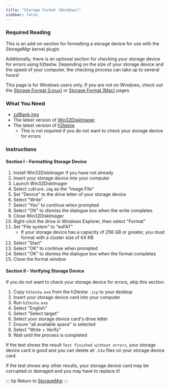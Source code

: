 ```yaml
---
title: "Storage Format (Windows)"
sidebar: false
---
```


### Required Reading

This is an add-on section for formatting a storage device for use with the StorageMgr kernel plugin.

Additionally, there is an optional section for checking your storage device for errors using h2testw. Depending on the size of your storage device and the speed of your computer, the checking process can take up to several hours!

This page is for Windows users only. If you are not on Windows, check out the [Storage Format (Linux)](storage-format-(linux)) or [Storage Format (Mac)](storage-format-(mac)) pages.

### What You Need

* [zzBlank.img](/assets/files/zzBlank.img)
* The latest version of [Win32DiskImager](https://sourceforge.net/projects/win32diskimager/)
* The latest version of [h2testw](http://www.heise.de/ct/Redaktion/bo/downloads/h2testw_1.4.zip)
  + This is not required if you do not want to check your storage device for errors

### Instructions

#### Section I - Formatting Storage Device

1. Install Win32DiskImager if you have not already
1. Insert your storage device into your computer
1. Launch Win32DiskImager
1. Select `zzBlank.img` as the "Image File"
1. Set "Device" to the drive letter of your storage device
1. Select "Write"
1. Select "Yes" to continue when prompted
1. Select "OK" to dismiss the dialogue box when the write completes
1. Close Win32DiskImager
1. Right-click the drive in Windows Explorer, then select "Format"
1. Set "File system" to "exFAT"
    + If your storage device has a capacity of 256 GB or greater, you must format with a cluster size of 64 KB
1. Select "Start"
1. Select "OK" to continue when prompted
1. Select "OK" to dismiss the dialogue box when the format completes
1. Close the format window

#### Section II - Verifying Storage Device

If you do not want to check your storage device for errors, skip this section.

1. Copy `h2testw.exe` from the h2testw `.zip` to your desktop
1. Insert your storage device card into your computer
1. Run `h2testw.exe`
1. Select "English"
1. Select "Select target"
1. Select your storage device card's drive letter
1. Ensure "all available space" is selected
1. Select "Write + Verify"
1. Wait until the process is completed

If the test shows the result `Test finished without errors`, your storage device card is good and you can delete all `.h2w` files on your storage device card.

If the test shows any other results, your storage device card may be corrupted or damaged and you may have to replace it!

::: tip
Return to [StorageMgr](storagemgr)
:::
